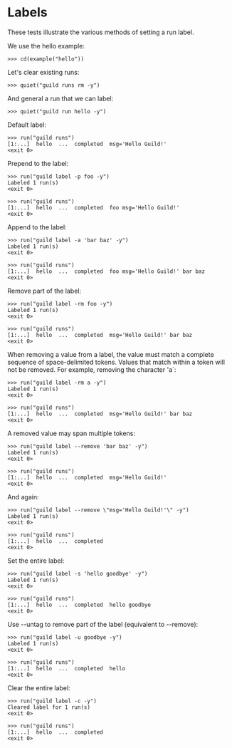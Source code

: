 # Labels

These tests illustrate the various methods of setting a run label.

We use the hello example:

    >>> cd(example("hello"))

Let's clear existing runs:

    >>> quiet("guild runs rm -y")

And general a run that we can label:

    >>> quiet("guild run hello -y")

Default label:

    >>> run("guild runs")
    [1:...]  hello  ...  completed  msg='Hello Guild!'
    <exit 0>

Prepend to the label:

    >>> run("guild label -p foo -y")
    Labeled 1 run(s)
    <exit 0>

    >>> run("guild runs")
    [1:...]  hello  ...  completed  foo msg='Hello Guild!'
    <exit 0>

Append to the label:

    >>> run("guild label -a 'bar baz' -y")
    Labeled 1 run(s)
    <exit 0>

    >>> run("guild runs")
    [1:...]  hello  ...  completed  foo msg='Hello Guild!' bar baz
    <exit 0>

Remove part of the label:

    >>> run("guild label -rm foo -y")
    Labeled 1 run(s)
    <exit 0>

    >>> run("guild runs")
    [1:...]  hello  ...  completed  msg='Hello Guild!' bar baz
    <exit 0>

When removing a value from a label, the value must match a complete
sequence of space-delimited tokens. Values that match within a token
will not be removed. For example, removing the character 'a`:

    >>> run("guild label -rm a -y")
    Labeled 1 run(s)
    <exit 0>

    >>> run("guild runs")
    [1:...]  hello  ...  completed  msg='Hello Guild!' bar baz
    <exit 0>

A removed value may span multiple tokens:

    >>> run("guild label --remove 'bar baz' -y")
    Labeled 1 run(s)
    <exit 0>

    >>> run("guild runs")
    [1:...]  hello  ...  completed  msg='Hello Guild!'
    <exit 0>

And again:

    >>> run("guild label --remove \"msg='Hello Guild!'\" -y")
    Labeled 1 run(s)
    <exit 0>

    >>> run("guild runs")
    [1:...]  hello  ...  completed
    <exit 0>

Set the entire label:

    >>> run("guild label -s 'hello goodbye' -y")
    Labeled 1 run(s)
    <exit 0>

    >>> run("guild runs")
    [1:...]  hello  ...  completed  hello goodbye
    <exit 0>

Use --untag to remove part of the label (equivalent to --remove):

    >>> run("guild label -u goodbye -y")
    Labeled 1 run(s)
    <exit 0>

    >>> run("guild runs")
    [1:...]  hello  ...  completed  hello
    <exit 0>


Clear the entire label:

    >>> run("guild label -c -y")
    Cleared label for 1 run(s)
    <exit 0>

    >>> run("guild runs")
    [1:...]  hello  ...  completed
    <exit 0>
